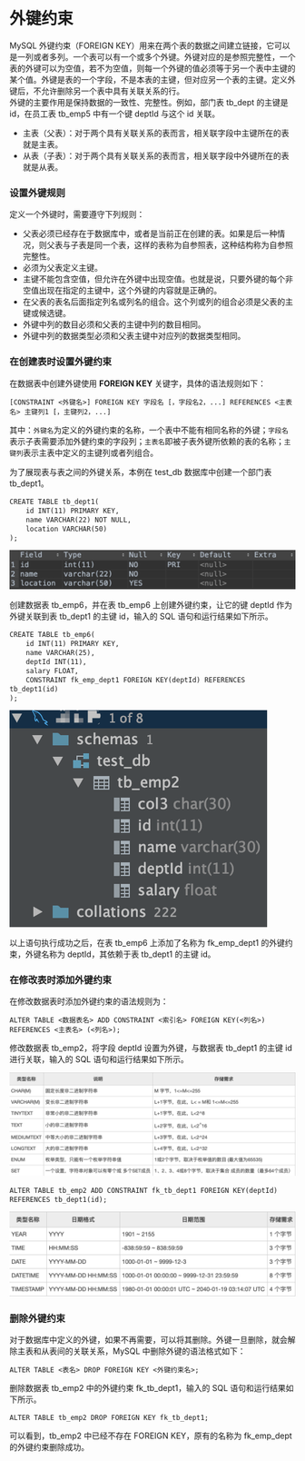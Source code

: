 # 外键约束

MySQL 外键约束（FOREIGN KEY）用来在两个表的数据之间建立链接，它可以是一列或者多列。一个表可以有一个或多个外键。外键对应的是参照完整性，一个表的外键可以为空值，若不为空值，则每一个外键的值必须等于另一个表中主键的某个值。外键是表的一个字段，不是本表的主键，但对应另一个表的主键。定义外键后，不允许删除另一个表中具有关联关系的行。  
外键的主要作用是保持数据的一致性、完整性。例如，部门表 tb\_dept 的主键是 id，在员工表 tb\_emp5 中有一个键 deptId 与这个 id 关联。

* 主表（父表）：对于两个具有关联关系的表而言，相关联字段中主键所在的表就是主表。
* 从表（子表）：对于两个具有关联关系的表而言，相关联字段中外键所在的表就是从表。

### 设置外键规则

定义一个外键时，需要遵守下列规则：

* 父表必须已经存在于数据库中，或者是当前正在创建的表。如果是后一种情况，则父表与子表是同一个表，这样的表称为自参照表，这种结构称为自参照完整性。
* 必须为父表定义主键。
* 主键不能包含空值，但允许在外键中出现空值。也就是说，只要外键的每个非空值出现在指定的主键中，这个外键的内容就是正确的。
* 在父表的表名后面指定列名或列名的组合。这个列或列的组合必须是父表的主键或候选键。
* 外键中列的数目必须和父表的主键中列的数目相同。
* 外键中列的数据类型必须和父表主键中对应列的数据类型相同。

### 在创建表时设置外键约束

在数据表中创建外键使用 **FOREIGN KEY** 关键字，具体的语法规则如下：

```text
[CONSTRAINT <外键名>] FOREIGN KEY 字段名 [，字段名2，...] REFERENCES <主表名> 主键列1 [，主键列2，...]
```

其中：`外键名`为定义的外键约束的名称，一个表中不能有相同名称的外键；`字段名`表示子表需要添加外健约束的字段列；`主表名`即被子表外键所依赖的表的名称；`主键列`表示主表中定义的主键列或者列组合。

为了展现表与表之间的外键关系，本例在 test\_db 数据库中创建一个部门表 tb\_dept1。

```text
CREATE TABLE tb_dept1(
    id INT(11) PRIMARY KEY,
    name VARCHAR(22) NOT NULL,
    location VARCHAR(50)
);
```

![](../.gitbook/assets/image%20%2845%29.png)

创建数据表 tb\_emp6，并在表 tb\_emp6 上创建外键约束，让它的键 deptId 作为外键关联到表 tb\_dept1 的主键 id，输入的 SQL 语句和运行结果如下所示。

```text
CREATE TABLE tb_emp6(
    id INT(11) PRIMARY KEY,
    name VARCHAR(25),
    deptId INT(11),
    salary FLOAT,
    CONSTRAINT fk_emp_dept1 FOREIGN KEY(deptId) REFERENCES tb_dept1(id)
);
```

![](../.gitbook/assets/image%20%288%29.png)

以上语句执行成功之后，在表 tb\_emp6 上添加了名称为 fk\_emp\_dept1 的外键约束，外键名称为 deptId，其依赖于表 tb\_dept1 的主键 id。

### 在修改表时添加外键约束

在修改数据表时添加外键约束的语法规则为：

```text
ALTER TABLE <数据表名> ADD CONSTRAINT <索引名> FOREIGN KEY(<列名>) REFERENCES <主表名> (<列名>);
```

修改数据表 tb\_emp2，将字段 deptId 设置为外键，与数据表 tb\_dept1 的主键 id 进行关联，输入的 SQL 语句和运行结果如下所示。

![](../.gitbook/assets/image%20%2834%29.png)

```text
ALTER TABLE tb_emp2 ADD CONSTRAINT fk_tb_dept1 FOREIGN KEY(deptId) REFERENCES tb_dept1(id);
```

![](../.gitbook/assets/image%20%282%29.png)

### 删除外键约束

对于数据库中定义的外键，如果不再需要，可以将其删除。外键一旦删除，就会解除主表和从表间的关联关系，MySQL 中删除外键的语法格式如下：

```text
ALTER TABLE <表名> DROP FOREIGN KEY <外键约束名>;
```

删除数据表 tb\_emp2 中的外键约束 fk\_tb\_dept1，输入的 SQL 语句和运行结果如下所示。

```text
ALTER TABLE tb_emp2 DROP FOREIGN KEY fk_tb_dept1;
```

可以看到，tb\_emp2 中已经不存在 FOREIGN KEY，原有的名称为 fk\_emp\_dept 的外键约束删除成功。

